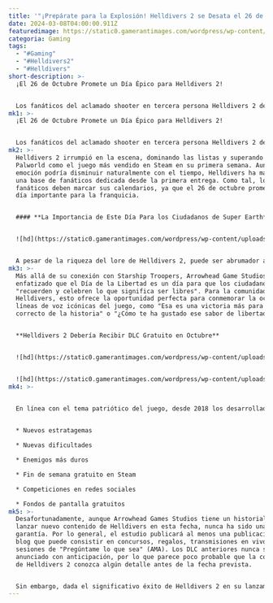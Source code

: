 ```yaml
---
title: '"¡Prepárate para la Explosión! Helldivers 2 se Desata el 26 de Octubre"'
date: 2024-03-08T04:00:00.911Z
featuredimage: https://static0.gamerantimages.com/wordpress/wp-content/uploads/2024/02/helldivers-2-october-26.jpg?q=50&fit=contain&w=1140&h=&dpr=1.5
categoria: Gaming
tags:
  - "#Gaming"
  - "#Helldivers2"
  - "#Helldivers"
short-description: >-
  ¡El 26 de Octubre Promete un Día Épico para Helldivers 2!


  Los fanáticos del aclamado shooter en tercera persona Helldivers 2 de Arrowhead Game Studios deben marcar en sus calendarios el 26 de octubre, ¡porque será un día enorme para la comunidad! Para aquellos que no estén familiarizados, Helldivers 2 es una secuela sin disculpas, políticamente cargada y humorística, del juego Helldivers de 20
mk1: >-
  ¡El 26 de Octubre Promete un Día Épico para Helldivers 2!


  Los fanáticos del aclamado shooter en tercera persona Helldivers 2 de Arrowhead Game Studios deben marcar en sus calendarios el 26 de octubre, ¡porque será un día enorme para la comunidad! Para aquellos que no estén familiarizados, Helldivers 2 es una secuela sin disculpas, políticamente cargada y humorística, del juego Helldivers de 2015. Aunque es un shooter en su núcleo, el juego se sumerge profundamente en el tema del fascismo mientras los jugadores luchan en una guerra interminable contra facciones que amenazan a los ciudadanos de Super Earth.
mk2: >-
  Helldivers 2 irrumpió en la escena, dominando las listas y superando a
  Palworld como el juego más vendido en Steam en su primera semana. Aunque esta
  emoción podría disminuir naturalmente con el tiempo, Helldivers ha mantenido
  una base de fanáticos dedicada desde la primera entrega. Como tal, los
  fanáticos deben marcar sus calendarios, ya que el 26 de octubre promete ser un
  día importante para la franquicia.


  #### **La Importancia de Este Día Para los Ciudadanos de Super Earth**


  ![hd](https://static0.gamerantimages.com/wordpress/wp-content/uploads/2024/02/helldivers2_super_earth_lore_explained.jpeg?q=50&fit=crop&w=1500&dpr=1.5 "hd")


  A pesar de la riqueza del lore de Helldivers 2, puede ser abrumador absorberlo de una vez. Sin embargo, el 26 de octubre tiene un significado especial para los fanáticos, ya que marca el lanzamiento de la novela de ciencia ficción Starship Troopers, una inspiración clave para el mundo del juego. Fuertemente influenciados tanto por la novela como por su adaptación cinematográfica de 1997, los ciudadanos de Super Earth celebran el Día de la Libertad como un tributo a su material de origen.
mk3: >-
  Más allá de su conexión con Starship Troopers, Arrowhead Game Studios ha
  enfatizado que el Día de la Libertad es un día para que los ciudadanos
  "recuerden y celebren lo que significa ser libres". Para la comunidad de
  Helldivers, esto ofrece la oportunidad perfecta para conmemorar la ocasión con
  líneas de voz icónicas del juego, como "Esa es una victoria más para el lado
  correcto de la historia" o "¿Cómo te ha gustado ese sabor de libertad?".


  **Helldivers 2 Debería Recibir DLC Gratuito en Octubre**


  ![hd](https://static0.gamerantimages.com/wordpress/wp-content/uploads/2024/02/helldivers-demolitionist-pack-dlc.jpg?q=50&fit=contain&w=750&h=415&dpr=1.5 "hd")


  ![hd](https://static0.gamerantimages.com/wordpress/wp-content/uploads/2024/02/helldivers-2-patch-01-000-009-now-available-to-download-steam-ps5-feb-2024.jpg?q=50&fit=contain&w=750&h=415&dpr=1.5 "hd")
mk4: >-
  

  En línea con el tema patriótico del juego, desde 2018 los desarrolladores han establecido la tradición de lanzar una actualización de contenido gratuita el 26 de octubre. Estas festividades han incluido, pero no se limitan a:


  * Nuevos estratagemas

  * Nuevas dificultades

  * Enemigos más duros

  * Fin de semana gratuito en Steam

  * Competiciones en redes sociales

  * Fondos de pantalla gratuitos
mk5: >-
  Desafortunadamente, aunque Arrowhead Games Studios tiene un historial de
  lanzar nuevo contenido de Helldivers en esta fecha, nunca ha sido una
  garantía. Por lo general, el estudio publicará al menos una publicación de
  blog que puede consistir en concursos, regalos, transmisiones en vivo y
  sesiones de "Pregúntame lo que sea" (AMA). Los DLC anteriores nunca se han
  anunciado con anticipación, por lo que parece poco probable que la comunidad
  de Helldivers 2 conozca algún detalle antes de la fecha prevista.


  Sin embargo, dada el significativo éxito de Helldivers 2 en su lanzamiento este año, lanzar una actualización gratuita en octubre podría ser una jugada de marketing estratégica. Agregar nuevos mapas, armas o modos de juego podría ser una excelente manera para que Arrowhead solidifique su compromiso con la longevidad del juego. ¡Al menos, los fanáticos del juego deberían esperar fuegos artificiales explotando en la pantalla de título del juego y un ticker que muestra las palabras "¡La humanidad en todas partes se regocija mientras celebramos el Día de la Libertad!"!
---
```

